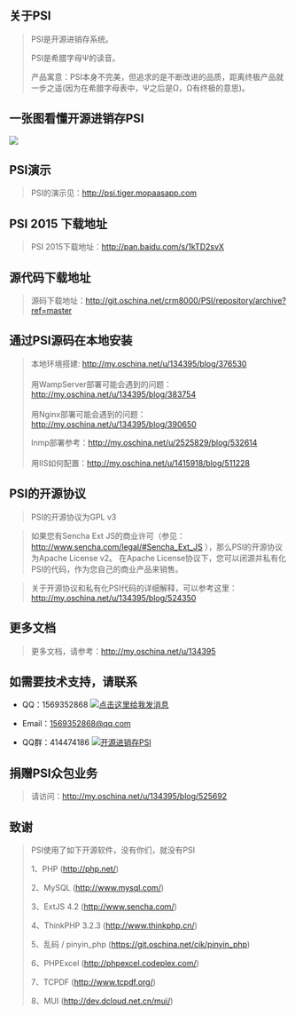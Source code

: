 关于PSI
-------------
>PSI是开源进销存系统。
>
>PSI是希腊字母Ψ的读音。
>
>产品寓意：PSI本身不完美，但追求的是不断改进的品质，距离终极产品就一步之遥(因为在希腊字母表中，Ψ之后是Ω，Ω有终极的意思)。

一张图看懂开源进销存PSI
-------------
<p>
    <img src="http://static.oschina.net/uploads/space/2015/0306/111629_RuyO_134395.jpg"/>
</p>

PSI演示
-------------
>PSI的演示见：<a href = 'http://psi.oschina.mopaas.com' target = '_blank'>http://psi.tiger.mopaasapp.com</a>

PSI 2015 下载地址
-------------
>PSI 2015下载地址：http://pan.baidu.com/s/1kTD2svX


源代码下载地址
-------------
>源码下载地址：http://git.oschina.net/crm8000/PSI/repository/archive?ref=master

通过PSI源码在本地安装
-------------
> 本地环境搭建: http://my.oschina.net/u/134395/blog/376530
> <br /> <br />
> 用WampServer部署可能会遇到的问题：http://my.oschina.net/u/134395/blog/383754
> <br /> <br />
> 用Nginx部署可能会遇到的问题：http://my.oschina.net/u/134395/blog/390650
>
> lnmp部署参考：http://my.oschina.net/u/2525829/blog/532614
> <br /> <br />
> 用IIS如何配置：http://my.oschina.net/u/1415918/blog/511228

PSI的开源协议
-------------
>PSI的开源协议为GPL v3

>如果您有Sencha Ext JS的商业许可（参见： http://www.sencha.com/legal/#Sencha_Ext_JS ），那么PSI的开源协议为Apache License v2。
>在Apache License协议下，您可以闭源并私有化PSI的代码，作为您自己的商业产品来销售。

>
>关于开源协议和私有化PSI代码的详细解释，可以参考这里：http://my.oschina.net/u/134395/blog/524350

更多文档
-------------
> 更多文档，请参考：http://my.oschina.net/u/134395


如需要技术支持，请联系
-------------
- QQ：1569352868
 <a target="_blank" href="http://wpa.qq.com/msgrd?v=3&uin=1569352868&site=qq&menu=yes"><img border="0" src="http://wpa.qq.com/pa?p=2:1569352868:51" alt="点击这里给我发消息" title="点击这里给我发消息"/></a>

- Email：1569352868@qq.com

- QQ群：414474186
 <a target="_blank" href="http://shang.qq.com/wpa/qunwpa?idkey=64808ce24f2a3186ccb1f37aad9ed591bcc4fb257d09749753aca98c6c73e400"><img border="0" src="http://pub.idqqimg.com/wpa/images/group.png" alt="开源进销存PSI" title="开源进销存PSI"></a>

捐赠PSI众包业务
-------------
> 请访问：http://my.oschina.net/u/134395/blog/525692


致谢
-------------
>PSI使用了如下开源软件，没有你们，就没有PSI
> 
>1、PHP (http://php.net/)
>
>2、MySQL (http://www.mysql.com/)
>
>3、ExtJS 4.2 (http://www.sencha.com/)
>
>4、ThinkPHP 3.2.3 (http://www.thinkphp.cn/)
>
>5、乱码 / pinyin_php (https://git.oschina.net/cik/pinyin_php)
>
>6、PHPExcel (http://phpexcel.codeplex.com/)
>
>7、TCPDF (http://www.tcpdf.org/)
>
>8、MUI (http://dev.dcloud.net.cn/mui/)